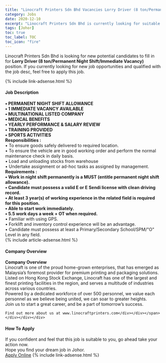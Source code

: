 ```yaml
---
title: "Linocraft Printers Sdn Bhd Vacancies Lorry Driver (8 ton/Permanent Night Shift/Immediate Vacancy)" 
category: Jobs 
date: 2020-12-10 
excerpt: "Linocraft Printers Sdn Bhd is currently looking for suitable person to fill in the Lorry Driver (8 ton/Permanent Night Shift/Immediate Vacancy) which positioned at Johor" 
tags: [Johor] 
toc: true 
toc_label: TOC 
toc_icon: "fire" 
--- 
```


<p>Linocraft Printers Sdn Bhd is looking for new potential candidates to fill in for <b>Lorry Driver (8 ton/Permanent Night Shift/Immediate Vacancy)</b> position. If you currently looking for new job opportunities and qualified with the job desc, feel free to apply this job.
</p>{% include link-adsense.html %} 
<div><div><div><h4>Job Description</h4></div></div><div><div><span><div><div><strong>&#8226; PERMANENT NIGHT SHIFT ALLOWANCE</strong></div><div><strong>&#8226; 1 IMMEDIATE VACANCY AVAILABLE<br>&#8226; MULTINATIONAL LISTED COMPANY<br>&#8226; MEDICAL BENEFITS<br>&#8226; YEARLY PERFORMANCE &amp; SALARY REVIEW<br>&#8226; TRAINING PROVIDED<br>&#8226; SPORTS ACTIVITIES</strong></div><div><strong>Responsibilities :</strong></div><div>&#8226; To ensure goods safely delivered to required location.</div><div>&#8226; To ensure the vehicle are in good working order and perform the normal maintenance check in daily basis.</div><div>&#8226; Load and unloading stocks from warehouse</div><div>&#8226; Undertake assignment or ad-hoc tasks as assigned by management.</div><div><strong>Requirements :</strong></div><div><strong>&#8226; Work in night shift permanently is a MUST (entitle permanent night shift allowance).</strong></div><div><strong>&#8226; Candidate must possess a valid E or E Sendi license with clean driving record.</strong></div><div><strong>&#8226; At least 3 year(s) of working experience in the related field is required for this position.</strong></div><div><strong>&#8226; Able to start work immediately.</strong></div><div><strong>&#8226; 5.5 work days a week + OT when required.</strong></div><div>&#8226; Familiar with using GPS.</div><div>&#8226; Forklift and inventory control experience will be an advantage.</div><div>&#8226; Candidate must possess at least a Primary/Secondary School/SPM/"O" Level in any field.</div></div></span></div></div></div> 
{% include article-adsense.html %} 
<div><div><div><h4>Company Overview</h4></div></div><div><div><span><div><div>
<strong>Company Overview</strong></div>
<div>
<div>
		Linocraft is one of the proud home-grown enterprises, that has emerged as Malaysia&#8217;s foremost provider for premium printing and packaging solutions.</div>
<div>
		Listed on Hong Kong Stock Exchange, Linocraft has one of the largest and finest printing facilities in the region, and serves a multitude of industries across various countries.</div>
<div>
		Powered by a dedicated workforce of over 500 personnel, we value each personnel as we believe being united, we can soar to greater heights.</div>
<div>
		Join us to start a great career, and be a part of tomorrow&#8217;s success.</div>
	
	Find out more about us at www.linocraftprinters.com</div></div></span></div></div></div> 
#### How To Apply 
If you confident and feel that this job is suitable to you, go ahead take your action now. <br/> 
Hope you find your dream job in Johor. <br/> 
<a href="https://www.jobstreet.com.my/en/job/lorry-driver-8-ton-permanent-night-shift-immediate-vacancy-4430269?jobId=jobstreet-my-job-4430269&sectionRank=4&token=0~8ce9995e-de4d-4783-b3bc-7c8968ee11ee&fr=SRP%20View%20In%20New%20Ta" class="btn btn--info" target="_blank" rel="nofollow noopenner">Apply Online</a> 
{% include link-adsense.html %} 